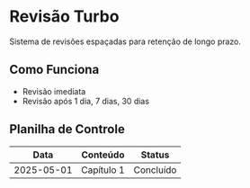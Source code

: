 # Revisão Turbo
Sistema de revisões espaçadas para retenção de longo prazo.

## Como Funciona
- Revisão imediata  
- Revisão após 1 dia, 7 dias, 30 dias  

## Planilha de Controle
| Data       | Conteúdo   | Status     |
|------------|------------|------------|
| 2025-05-01 | Capítulo 1 | Concluído  |
